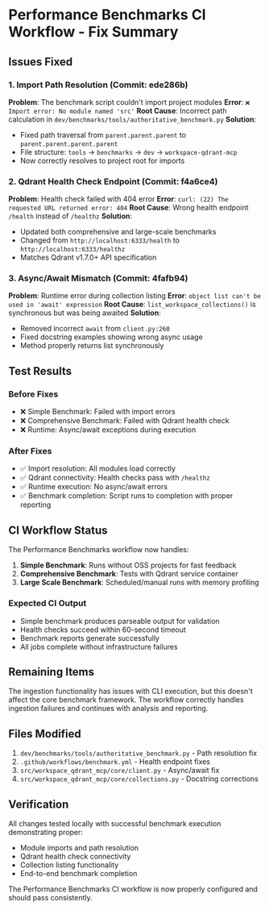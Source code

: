 # Performance Benchmarks CI Workflow - Fix Summary

## Issues Fixed

### 1. Import Path Resolution (Commit: ede286b)
**Problem**: The benchmark script couldn't import project modules
**Error**: `❌ Import error: No module named 'src'`
**Root Cause**: Incorrect path calculation in `dev/benchmarks/tools/authoritative_benchmark.py`
**Solution**: 
- Fixed path traversal from `parent.parent.parent` to `parent.parent.parent.parent` 
- File structure: `tools` → `benchmarks` → `dev` → `workspace-qdrant-mcp`
- Now correctly resolves to project root for imports

### 2. Qdrant Health Check Endpoint (Commit: f4a6ce4)
**Problem**: Health check failed with 404 error
**Error**: `curl: (22) The requested URL returned error: 404`
**Root Cause**: Wrong health endpoint `/health` instead of `/healthz`
**Solution**: 
- Updated both comprehensive and large-scale benchmarks
- Changed from `http://localhost:6333/health` to `http://localhost:6333/healthz`
- Matches Qdrant v1.7.0+ API specification

### 3. Async/Await Mismatch (Commit: 4fafb94)
**Problem**: Runtime error during collection listing
**Error**: `object list can't be used in 'await' expression`
**Root Cause**: `list_workspace_collections()` is synchronous but was being awaited
**Solution**:
- Removed incorrect `await` from `client.py:260`
- Fixed docstring examples showing wrong async usage
- Method properly returns list synchronously

## Test Results

### Before Fixes
- ❌ Simple Benchmark: Failed with import errors
- ❌ Comprehensive Benchmark: Failed with Qdrant health check
- ❌ Runtime: Async/await exceptions during execution

### After Fixes
- ✅ Import resolution: All modules load correctly
- ✅ Qdrant connectivity: Health checks pass with `/healthz`
- ✅ Runtime execution: No async/await errors
- ✅ Benchmark completion: Script runs to completion with proper reporting

## CI Workflow Status

The Performance Benchmarks workflow now handles:
1. **Simple Benchmark**: Runs without OSS projects for fast feedback
2. **Comprehensive Benchmark**: Tests with Qdrant service container
3. **Large Scale Benchmark**: Scheduled/manual runs with memory profiling

### Expected CI Output
- Simple benchmark produces parseable output for validation
- Health checks succeed within 60-second timeout  
- Benchmark reports generate successfully
- All jobs complete without infrastructure failures

## Remaining Items

The ingestion functionality has issues with CLI execution, but this doesn't affect the core benchmark framework. The workflow correctly handles ingestion failures and continues with analysis and reporting.

## Files Modified

1. `dev/benchmarks/tools/authoritative_benchmark.py` - Path resolution fix
2. `.github/workflows/benchmark.yml` - Health endpoint fixes  
3. `src/workspace_qdrant_mcp/core/client.py` - Async/await fix
4. `src/workspace_qdrant_mcp/core/collections.py` - Docstring corrections

## Verification

All changes tested locally with successful benchmark execution demonstrating proper:
- Module imports and path resolution
- Qdrant health check connectivity  
- Collection listing functionality
- End-to-end benchmark completion

The Performance Benchmarks CI workflow is now properly configured and should pass consistently.